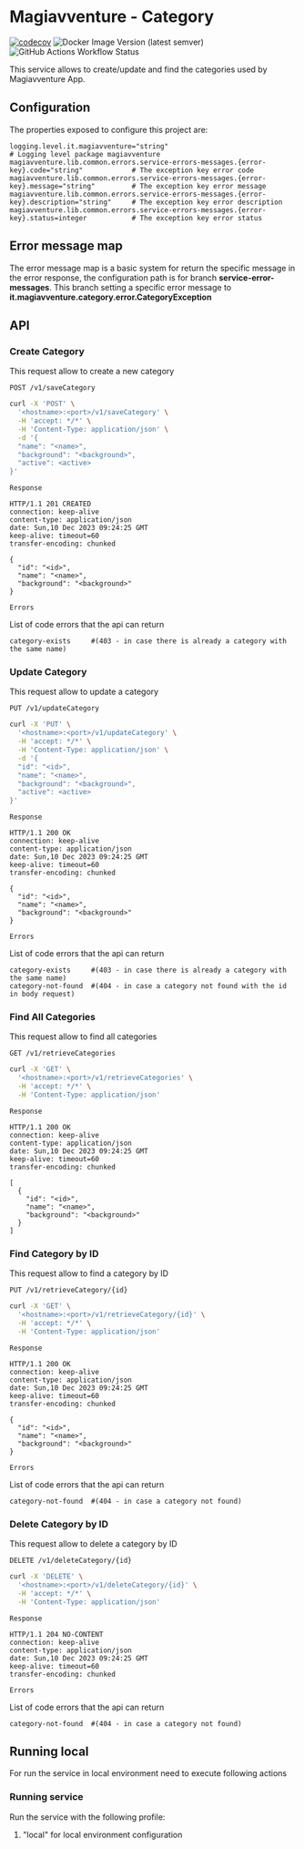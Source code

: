 # Magiavventure - Category
[![codecov](https://codecov.io/gh/Magiavventure/category/graph/badge.svg?token=VI7YRGTGXZ)](https://codecov.io/gh/Magiavventure/category)
![Docker Image Version (latest semver)](https://img.shields.io/docker/v/magiavventure/category)
![GitHub Actions Workflow Status](https://img.shields.io/github/actions/workflow/status/Magiavventure/category/build.yml)

This service allows to create/update and find the categories used by Magiavventure App.

## Configuration
The properties exposed to configure this project are:
```properties
logging.level.it.magiavventure="string"                                                      # Logging level package magiavventure
magiavventure.lib.common.errors.service-errors-messages.{error-key}.code="string"            # The exception key error code
magiavventure.lib.common.errors.service-errors-messages.{error-key}.message="string"         # The exception key error message
magiavventure.lib.common.errors.service-errors-messages.{error-key}.description="string"     # The exception key error description
magiavventure.lib.common.errors.service-errors-messages.{error-key}.status=integer           # The exception key error status
```

## Error message map
The error message map is a basic system for return the specific message in the error response, 
the configuration path is for branch **service-error-messages**.
This branch setting a specific error message to **it.magiavventure.category.error.CategoryException**


## API
### Create Category
This request allow to create a new category

`POST /v1/saveCategory`

```bash
curl -X 'POST' \
  '<hostname>:<port>/v1/saveCategory' \
  -H 'accept: */*' \
  -H 'Content-Type: application/json' \
  -d '{
  "name": "<name>",
  "background": "<background>",
  "active": <active>
}'
```
`Response`

```text
HTTP/1.1 201 CREATED
connection: keep-alive 
content-type: application/json 
date: Sun,10 Dec 2023 09:24:25 GMT 
keep-alive: timeout=60 
transfer-encoding: chunked 

{
  "id": "<id>",
  "name": "<name>",
  "background": "<background>"
}
```

`Errors`

List of code errors that the api can return

```properties
category-exists     #(403 - in case there is already a category with the same name)
```
### Update Category
This request allow to update a category

`PUT /v1/updateCategory`

```bash
curl -X 'PUT' \
  '<hostname>:<port>/v1/updateCategory' \
  -H 'accept: */*' \
  -H 'Content-Type: application/json' \
  -d '{
  "id": "<id>",
  "name": "<name>",
  "background": "<background>",
  "active": <active>
}'
```
`Response`

```text
HTTP/1.1 200 OK
connection: keep-alive 
content-type: application/json 
date: Sun,10 Dec 2023 09:24:25 GMT 
keep-alive: timeout=60 
transfer-encoding: chunked 

{
  "id": "<id>",
  "name": "<name>",
  "background": "<background>"
}
```

`Errors`

List of code errors that the api can return

```properties
category-exists     #(403 - in case there is already a category with the same name)
category-not-found  #(404 - in case a category not found with the id in body request)
```

### Find All Categories
This request allow to find all categories

`GET /v1/retrieveCategories`

```bash
curl -X 'GET' \
  '<hostname>:<port>/v1/retrieveCategories' \
  -H 'accept: */*' \
  -H 'Content-Type: application/json'
```
`Response`

```text
HTTP/1.1 200 OK
connection: keep-alive 
content-type: application/json 
date: Sun,10 Dec 2023 09:24:25 GMT 
keep-alive: timeout=60 
transfer-encoding: chunked 

[
  {
    "id": "<id>",
    "name": "<name>",
    "background": "<background>"
  }
]
```

### Find Category by ID
This request allow to find a category by ID

`PUT /v1/retrieveCategory/{id}`

```bash
curl -X 'GET' \
  '<hostname>:<port>/v1/retrieveCategory/{id}' \
  -H 'accept: */*' \
  -H 'Content-Type: application/json'
```
`Response`

```text
HTTP/1.1 200 OK
connection: keep-alive 
content-type: application/json 
date: Sun,10 Dec 2023 09:24:25 GMT 
keep-alive: timeout=60 
transfer-encoding: chunked 

{
  "id": "<id>",
  "name": "<name>",
  "background": "<background>"
}
```

`Errors`

List of code errors that the api can return

```properties
category-not-found  #(404 - in case a category not found)
```

### Delete Category by ID
This request allow to delete a category by ID

`DELETE /v1/deleteCategory/{id}`

```bash
curl -X 'DELETE' \
  '<hostname>:<port>/v1/deleteCategory/{id}' \
  -H 'accept: */*' \
  -H 'Content-Type: application/json'
```
`Response`

```text
HTTP/1.1 204 NO-CONTENT
connection: keep-alive 
content-type: application/json 
date: Sun,10 Dec 2023 09:24:25 GMT 
keep-alive: timeout=60 
transfer-encoding: chunked 
```

`Errors`

List of code errors that the api can return

```properties
category-not-found  #(404 - in case a category not found)
```

## Running local
For run the service in local environment need to execute following actions

### Running service
Run the service with the following profile:
1. "local" for local environment configuration